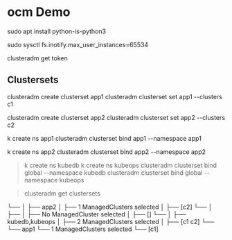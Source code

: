 # ocm Demo

sudo apt install python-is-python3

sudo sysctl fs.inotify.max_user_instances=65534

clusteradm get token

## Clustersets

clusteradm create clusterset app1
clusteradm clusterset set app1 --clusters c1

clusteradm create clusterset app2
clusteradm clusterset set app2 --clusters c2

k create ns app1
clusteradm clusterset bind app1 --namespace app1

k create ns app2
clusteradm clusterset bind app2 --namespace app2

> k create ns kubedb
> k create ns kubeops
> clusteradm clusterset bind global --namespace kubedb
> clusteradm clusterset bind global --namespace kubeops

> clusteradm get clustersets
<ManagedClusterSet> 
└── <app2> 
│   ├── <BoundNamespace> app2
│   ├── <Status> 1 ManagedClusters selected
│   ├── <Clusters> [c2]
└── <default> 
│   ├── <BoundNamespace> 
│   ├── <Status> No ManagedCluster selected
│   ├── <Clusters> []
└── <global> 
│   ├── <BoundNamespace> kubedb,kubeops
│   ├── <Status> 2 ManagedClusters selected
│   ├── <Clusters> [c1 c2]
└── <app1> 
    └── <BoundNamespace> app1
    └── <Status> 1 ManagedClusters selected
    └── <Clusters> [c1]
